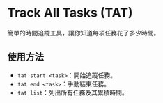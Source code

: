 # Track All Tasks (TAT)

簡單的時間追蹤工具，讓你知道每項任務花了多少時間。

## 使用方法
- `tat start <task>`：開始追蹤任務。
- `tat end <task>`：手動結束任務。
- `tat list`：列出所有任務及其累積時間。
